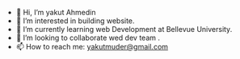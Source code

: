 - 👋 Hi, I’m yakut Ahmedin
- 👀 I’m interested in building website.
- 🌱 I’m currently learning web Development at Bellevue University.
- 💞️ I’m looking to collaborate wed dev team .
- 📫 How to reach me: yakutmuder@gmail.com

<!---
Yakutmuder9/Yakutmuder9 is my ✨ special ✨ repository because it my GitHub profile.
You can click the Preview link to look changes.
--->
